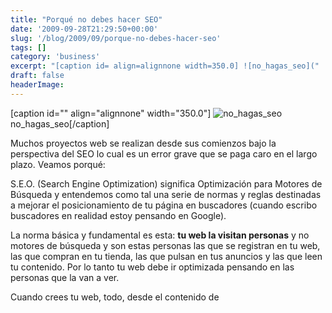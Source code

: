 ```yaml
---
title: "Porqué no debes hacer SEO"
date: '2009-09-28T21:29:50+00:00'
slug: '/blog/2009/09/porque-no-debes-hacer-seo'
tags: []
category: 'business'
excerpt: "[caption id= align=alignnone width=350.0] ![no_hagas_seo]("
draft: false
headerImage:
---
```

[caption id="" align="alignnone" width="350.0"] ![no_hagas_seo](http://static1.squarespace.com/static/5303797ae4b0c6ad9e43f072/5303ce80e4b0400995a883d6/5303cf28e4b0400995a88a7c/1392758816477/no_hagas_seo.jpg) no\_hagas\_seo[/caption]

Muchos proyectos web se realizan desde sus comienzos bajo la perspectiva del SEO lo cual es un error grave que se paga caro en el largo plazo. Veamos porqué:

S.E.O. (Search Engine Optimization) significa Optimización para Motores de Búsqueda y entendemos como tal una serie de normas y reglas destinadas a mejorar el posicionamiento de tu página en buscadores (cuando escribo buscadores en realidad estoy pensando en Google).

La norma básica y fundamental es esta: **tu web la visitan personas** y no motores de búsqueda y son estas personas las que se registran en tu web, las que compran en tu tienda, las que pulsan en tus anuncios y las que leen tu contenido. Por lo tanto tu web debe ir optimizada pensando en las personas que la van a ver.

Cuando crees tu web, todo, desde el contenido de

<title> hasta la última palabra del footer debe estar creado pensando en las personas que la van a visitar y en los objetivos que has previsto para tu web.&lt;/p&gt;&lt;p&gt;Si creas tu web pensando en quienes la visitan y les das a estas visitas contenido de calidad acabarás apareciendo en las primeras posiciones en búsquedas relacionadas con tu contenido.  Y si no es así entonces el problema es del buscador que no es capaz de entender e indexar correctamente tu web.&lt;/p&gt;&lt;p&gt;Aquí van algunos trucos para que tu web esté optimizada para quienes la visitan:&lt;/p&gt;&lt;ol&gt;&lt;li&gt;&lt;strong&gt;Ten claros los objetivos&lt;/strong&gt;.  Si creas una web es por algún motivo y debes tenerlo presente en todo momento.&lt;/li&gt;&lt;li&gt;&lt;strong&gt;Escribe para la web.&lt;/strong&gt; La web no es un cartel ni un folleto ni un periódico.  Hay normas distintas.&lt;/li&gt;&lt;li&gt;&lt;strong&gt;Separa la presentación del contenido.&lt;/strong&gt; No todos tus visitantes son iguales, permiteles decidir como consumir tus contenidos.&lt;/li&gt;&lt;li&gt;&lt;strong&gt;Utiliza código semántico y estándar.&lt;/strong&gt; No sabes desde donde se verá tu web (ordenador, portátil, pda, móvil, iPhone, Android....).  Por cierto hay unos 50 millones de iPhones y 20 Millones de iPods consumiendo webs y ninguno soporta flash. ¿te los estás perdiendo?&lt;/li&gt;&lt;li&gt;&lt;strong&gt;Conoce a tus usuarios.&lt;/strong&gt; ¿que páginas son las más vistas? ¿cuanto tiempo permanecen en ellas? ¿Hay zonas de tu web que no se visitan?  El análisis del comportamiento de tus visitantes en tu web te dará información muy valiosa y te ayudará a mejorarla día a día.&lt;/li&gt;&lt;/ol&gt;</title>
